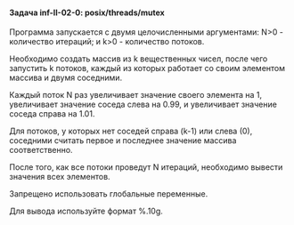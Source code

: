 #### Задача inf-II-02-0: posix/threads/mutex
Программа запускается с двумя целочисленными аргументами: N>0 - количество итераций; и k>0 - количество потоков.

Необходимо создать массив из k вещественных чисел, после чего запустить k потоков, каждый из которых работает со своим элементом массива и двумя соседними.

Каждый поток N раз увеличивает значение своего элемента на 1, увеличивает значение соседа слева на 0.99, и увеличивает значение соседа справа на 1.01.

Для потоков, у которых нет соседей справа (k-1) или слева (0), соседними считать первое и последнее значение массива соответственно.

После того, как все потоки проведут N итераций, необходимо вывести значения всех элементов.

Запрещено использовать глобальные переменные.

Для вывода используйте формат %.10g.


